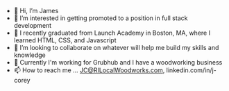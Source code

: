 - 👋 Hi, I’m James
- 👀 I’m interested in getting promoted to a position in full stack development
- 🌱 I recently graduated from Launch Academy in Boston, MA, where I learned HTML, CSS, and Javascript 
- 💞️ I’m looking to collaborate on whatever will help me build my skills and knowledge 
- 👔 Currently I'm working for Grubhub and I have a woodworking business
- 📫 How to reach me ... JC@RILocalWoodworks.com, linkedin.com/in/j-corey

<!---
JCWoodworker/JCWoodworker is a ✨ special ✨ repository because its `README.md` (this file) appears on your GitHub profile.
You can click the Preview link to take a look at your changes.
--->
